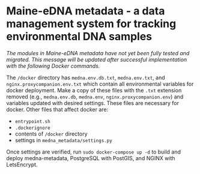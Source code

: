 # Maine-eDNA metadata - a data management system for tracking environmental DNA samples

*The modules in Maine-eDNA metadata have not yet been fully tested and migrated. 
This message will be updated after successful implementation with the following Docker commands.*

The `/docker` directory has `medna.env.db.txt`, `medna.env.txt`, and `nginx.proxycompanion.env.txt` which contain 
all environmental variables for docker deployment. Make a copy of these files with the `.txt` extension removed 
(e.g., `medna.env.db`, `medna.env`, `nginx.proxycompanion.env`) and variables updated with desired settings. 
These files are necessary for docker. Other files that affect docker are:
* `entrypoint.sh`
* `.dockerignore`
* contents of `/docker` directory
* settings in `medna_metadata/settings.py`


Once settings are verified, run `sudo docker-compose up -d` to build and deploy medna-metadata, PostgreSQL with PostGIS, 
and NGINX with LetsEncrypt.